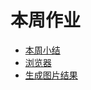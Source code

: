 # 本周作业

- [本周小结](./NOTE.md)
- [浏览器](../browser/project)
- [生成图片结果](../browser/project/build/viewport.svg)
